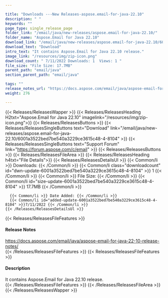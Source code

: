 ```yaml
---

title: "Downloads ---New Releases-aspose.email-for-java-22.10"
description: " "
keywords: ""
page_type: single_release_page
folder_link: "/email/java/new-releases/aspose.email-for-java-22.10/"
folder_name: "Aspose.Email for Java 22.10"
download_link: "/email/java/new-releases/aspose.email-for-java-22.10/6001a3522bed7be540a3229ce3615c48-4-8104"
download_text: "Download"
intro_text: "It contains Aspose.Email for Java 22.10 release."
image_link: "/resources/img/zip-icon.png"
download_count: " 7/11/2022 Downloads: 1  Views: 1 "
file_size: "File Size: 17.7MB"
parent_path: "email/java"
section_parent_path: "email/java"

tags: ""
release_notes_url: "https://docs.aspose.com/email/java/aspose-email-for-java-22-10-release-notes/"
weight: 276

---
```


{{< Releases/ReleasesWapper >}}
  {{< Releases/ReleasesHeading H2txt="Aspose.Email for Java 22.10" imagelink="/resources/img/zip-icon.png">}}
  {{< Releases/ReleasesButtons >}}
    {{< Releases/ReleasesSingleButtons text="Download" link="/email/java/new-releases/aspose.email-for-java-22.10/6001a3522bed7be540a3229ce3615c48-4-8104" >}}
    {{< Releases/ReleasesSingleButtons text="Support Forum" link="https://forum.aspose.com/c/email" >}}
  {{< Releases/ReleasesButtons >}}
  {{< Releases/ReleasesFileArea >}}
    {{< Releases/ReleasesHeading h4txt="File Details">}}
    {{< Releases/ReleasesDetailsUl >}}
      {{< Common/li >}} Downloads: {{< /Common/li >}}
      {{< Common/li class="downloadcount" id="dwn-update-6001a3522bed7be540a3229ce3615c48-4-8104" >}} 1 {{< /Common/li >}}
      {{< Common/li >}} File Size: {{< /Common/li >}}
      {{< Common/li id="size-update-6001a3522bed7be540a3229ce3615c48-4-8104" >}} 17.7MB {{< /Common/li >}}

      {{< Common/li >}} Date Added: {{< /Common/li >}}
      {{< Common/li id="added-update-6001a3522bed7be540a3229ce3615c48-4-8104" >}}7/11/2022 {{< /Common/li >}}
    {{< /Releases/ReleasesDetailsUl >}}

  {{< Releases/ReleasesFileFeatures >}}
      <h4>Release Notes</h4><div><a href='https://docs.aspose.com/email/java/aspose-email-for-java-22-10-release-notes/'>https://docs.aspose.com/email/java/aspose-email-for-java-22-10-release-notes/</a></div>
  {{< /Releases/ReleasesFileFeatures >}}
  {{< Releases/ReleasesFileFeatures >}}
      <h4>Description</h4><div class="HTMLDescription">It contains Aspose.Email for Java 22.10 release.</div>
  {{< /Releases/ReleasesFileFeatures >}}
 {{< /Releases/ReleasesFileArea >}}
{{< /Releases/ReleasesWapper >}}


